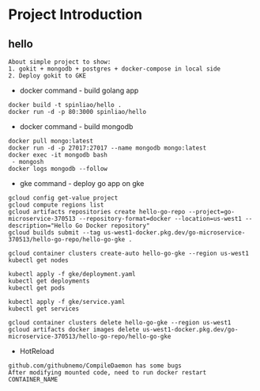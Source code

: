 # Project Introduction

## hello
    About simple project to show:
    1. gokit + mongodb + postgres + docker-compose in local side
    2. Deploy gokit to GKE 
    

- docker command - build golang app
```
docker build -t spinliao/hello .
docker run -d -p 80:3000 spinliao/hello
```
- docker command - build mongodb
```
docker pull mongo:latest
docker run -d -p 27017:27017 --name mongodb mongo:latest
docker exec -it mongodb bash
 - mongosh
docker logs mongodb --follow
```

- gke command - deploy go app on gke
```
gcloud config get-value project
gcloud compute regions list
gcloud artifacts repositories create hello-go-repo --project=go-microservice-370513 --repository-format=docker --location=us-west1 --description="Hello Go Docker repository"
gcloud builds submit --tag us-west1-docker.pkg.dev/go-microservice-370513/hello-go-repo/hello-go-gke .

gcloud container clusters create-auto hello-go-gke --region us-west1
kubectl get nodes

kubectl apply -f gke/deployment.yaml
kubectl get deployments
kubectl get pods

kubectl apply -f gke/service.yaml
kubectl get services

gcloud container clusters delete hello-go-gke --region us-west1
gcloud artifacts docker images delete us-west1-docker.pkg.dev/go-microservice-370513/hello-go-repo/hello-go-gke
```

- HotReload
```
github.com/githubnemo/CompileDaemon has some bugs
After modifying mounted code, need to run docker restart CONTAINER_NAME
```
